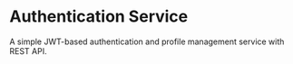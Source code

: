 # Authentication Service

A simple JWT-based authentication and profile management service with REST API.